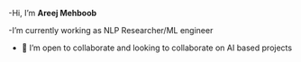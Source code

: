 -Hi, I’m **Areej Mehboob**

-I’m currently working as NLP Researcher/ML engineer

- 💞️ I’m open to collaborate and looking to collaborate on AI based projects
  
